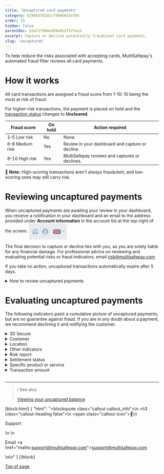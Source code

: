 ```yaml
---
title: 'Uncaptured card payments'
category: 6298bd782d1cf4006032e765
order: 33
hidden: false
parentDoc: 62a727569e389a012f577acd
excerpt: Capture or decline potentially fraudulent card payments.
slug: 'uncaptured'
---
```


To help reduce the risks associated with accepting cards, MultiSafepay's automated fraud filter reviews all card payments.

# How it works 

All card transactions are assigned a fraud score from 1-10: 10 being the most at risk of fraud. 

For higher-risk transactions, the payment is placed on hold and the [transaction status](/docs/payment-statuses/) changes to **Uncleared**. 

| Fraud score | On hold | Action required |
|---|---|---|
| 1–5 Low risk | No | None. |
| 6–8 Medium risk | Yes | Review in your dashboard and capture or decline. |
| 8–10 High risk | Yes | MultiSafepay reviews and captures or declines. |

📘 **Note:** High-scoring transactions aren't always fraudulent, and low-scoring ones may still carry risk.

# Reviewing uncaptured payments

When uncaptured payments are awaiting your review in your dashboard, you receive a notification in your dashboard and an email to the address provided under **Account information** in the account list at the top-right of the screen.
<img src="https://raw.githubusercontent.com/MultiSafepay/docs/master/static/img/DashboardAccountList.png" align ="center"/> 

The final decision to capture or decline lies with you, as you are solely liable for any financial damage.
For professional advice on reviewing and evaluating potential risks or fraud indicators, email <risk@multisafepay.com> 

If you take no action, uncaptured transactions automatically expire after 5 days.

<details id="how-to-review-uncaptured-payments">
<summary>How to review uncaptured payments</summary>
<br>

To review uncaptured payments, click the dashboard notification, or:

1. Sign in to your <a href="https://merchant.multisafepay.com/" target="_blank">MultiSafepay dashboard</a> <i class="fa fa-external-link" style="font-size:12px;color:#8b929e"></i>.
2. Go to **Transactions** > **Uncleared transactions**.
3. Click each transaction in the list to view the **Transaction details** page, including: 
    - Basic information about the transaction, history data, and any notes
    - The fraud score
    - A risk summary – For a detailed risk report, click **More information**.
    - If the customer is enrolled for 3D Secure 
4. Evaluate the transaction (see guidance below) and:
    - To capture, click **Accept**.
    - To decline, click **Decline**.

</details>

# Evaluating uncaptured payments
The following indicators paint a cumulative picture of uncaptured payments, but are no guarantee against fraud. If you are in any doubt about a payment, we recommend declining it and notifying the customer.

<details id="3d-secure">
<summary>3D Secure</summary>
<br>

[3D Secure](/docs/3ds2/) is an authentication protocol for verifying the cardholder's identity, e.g. with an additional password or code, or a credit card reader. If the customer passes authentication, you are protected against fraud-related [chargebacks](/docs/chargebacks/).

Check if the customer is enrolled for 3D Secure. On the **Transaction details** page > **Risk summary**, their status displays as **Enrolled**.  
 
**3D Secure statuses**

| 3D Secure result | Description |
|---|---|
| Enrolled, Liability  | 3D Secure available and successfully authenticated. Liability for fraud is shifted to the cardholder and chargebacks are **not** possible. |
| Not Enrolled, Liability  | 3D Secure available, but not used or successfully authenticated. Liability for fraud is shifted to the cardholder and chargebacks are **not** possible. |
|  No Liability  | 3D Secure **not** available. You retain liability for fraud chargebacks.|

</details>

<details id="customer">
<summary>Customer</summary>
<br>

You can view customer information in your dashboard and in your <<glossary:backend>>, which may contain information we do not have access to. 

Consider:

- Are they a known customer? Are they a good customer or have you had problems with them before?
- Do they fit the profile of your average customer, e.g. location, average order value?
- Check the customer's email address. Fraudsters generally use auto-generated email addresses and free email services.
- In case of doubt, contact the customer. Have you ever had contact with them before? What is your impression of them?
- Ask if the customer is willing to complete the order using a different payment method with a
payment guarantee, such as a bank transfer. 
- You can also ask the customer for a copy of their ID card and/or a credit card statement to verify that they are the cardholder.

In many cases, the cardholder did initiate the transaction, but that is no guarantee it is not fraudulent.

</details>

<details id="location">
<summary>Location</summary>
<br>

Does the country address match the location of the IP address and country where the credit card was issued? Discrepancies are often easily explained, e.g. vacations or business trips. 

We recommend comparing where payments were made to where the card was initially issued. Pay attention to locations that are far apart, particularly if one is in a high-risk area.

</details>

<details id="other-indicators">
<summary>Other indicators</summary>
<br>

Under **Fraud info** (next to the fraud score), there are several other fraud risk indicators based on the email address and shipping details.

Under **History data**, there is information about the number of cards used from the same IP address or with the same email address. If this number is high, it may indicate a fraudster, but may also indicate a big order from a large business.

</details>

<details id="risk-report">
<summary>Risk report</summary>
<br>

For more information about the card used, in the **Transaction details** page, click **View risk report**. 

You can view the number of cards used:

- Via a specific IP address
- With a specific email address

</details>

<details id="settlement-status">
<summary>Settlement status</summary>
<br>

After you ship a [Klarna](/docs/klarna/), [Riverty](/docs/riverty/), [Betaal per Maand](/docs/betaal-per-maand/), and [Pay After Delivery](/docs/pay-after-delivery/) order, the order status is **Shipped** and the transaction status is **Uncleared**. At this point, the transaction is confirmed and <<glossary:settlement>> is guaranteed. The transaction status changes to **Completed** when MultiSafepay adds the funds to your account balance.

For [Direct debit](/docs/direct-debit/), [Request to Pay](/docs/request-to-pay/), and [Sofort](/docs/sofort/), **Uncleared** status means MultiSafepay has not yet received settlement partially or in full. We recommend **not** shipping orders during this status.

</details>

<details id="specific-product-or-service">
<summary>Specific product or service</summary>
<br>

The risk of fraud strongly correlates with the type of products or services you offer. Popular products among fraudsters include consumer electronics, jewelry, and clothes by well-known fashion and designer brands. These products are easily re-sold for a worthwhile value, especially when ordered in bulk. 

Consider:

- Is the product easy to re-sell?
- Does the order make sense? 
- Is the product selection or order size unusual?

</details>

<details id="transaction-amount">
<summary>Transaction amount</summary>
<br>

Check if the transaction amount is noticeably higher or lower than average. Are you willing to risk this payment being revoked after delivering your product or service?

</details>
<br>

---

> ℹ See also
>
> [Viewing your uncaptured balance](/docs/account-balance#uncaptured-balance)

[block:html]
{
  "html": "<blockquote class=\"callout callout_info\">\n    <h3 class=\"callout-heading false\">\n        <span class=\"callout-icon\">💬</span>\n        <p>Support</p>\n    </h3>\n    <p>Email <a href=\"mailto:support@multisafepay.com\">support@multisafepay.com</a></p>\n</blockquote>\n"
}
[/block]

[Top of page](#)
